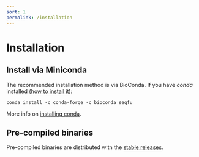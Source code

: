 ```yaml
---
sort: 1
permalink: /installation
---
```


# Installation


## Install via Miniconda

The recommended installation method is via BioConda. If you have _conda_ installed ([how to install it](https://docs.conda.io/en/latest/miniconda.html)):

```
conda install -c conda-forge -c bioconda seqfu
```

More info on [installing conda](https://telatin.github.io/microbiome-bioinformatics/Install-Miniconda/).

## Pre-compiled binaries

Pre-compiled binaries are distributed with the [stable releases](https://github.com/telatin/qax/releases).  

 
